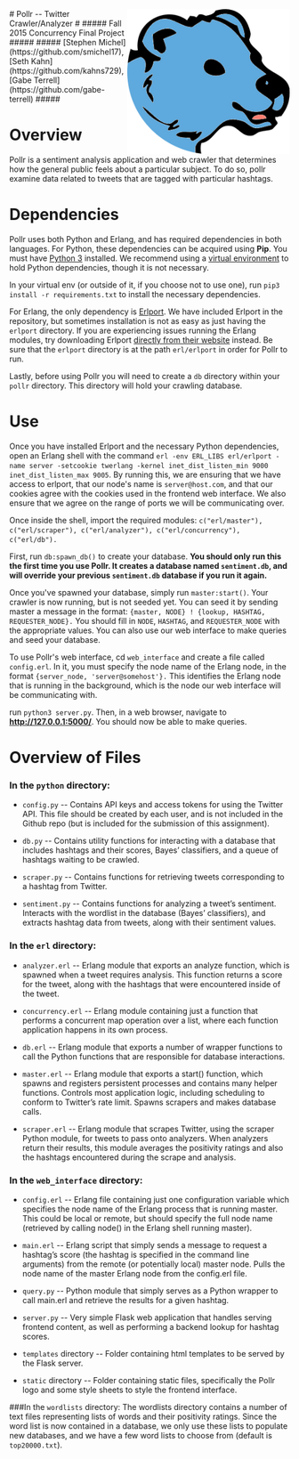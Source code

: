 <img align="right" height="260" src="web_interface/static/pollr_head.png">
# Pollr -- Twitter Crawler/Analyzer #
##### Fall 2015 Concurrency Final Project #####
##### [Stephen Michel](https://github.com/smichel17), [Seth Kahn](https://github.com/kahns729), [Gabe Terrell](https://github.com/gabe-terrell) #####

# Overview
Pollr is a sentiment analysis application and web crawler that determines how the general public feels about a particular subject. To do so, pollr examine data related to tweets that are tagged with particular hashtags.

# Dependencies
Pollr uses both Python and Erlang, and has required dependencies in both languages. For Python, these dependencies can be acquired using __Pip__. You must have [Python 3](https://www.python.org/download/releases/3.0/) installed. We recommend using a [virtual environment](https://virtualenv.readthedocs.org/en/latest/) to hold Python dependencies, though it is not necessary.

In your virtual env (or outside of it, if you choose not to use one), run
`pip3 install -r requirements.txt`
to install the necessary dependencies.

For Erlang, the only dependency is [Erlport](http://erlport.org/). We have included Erlport in the repository, but sometimes installation is not as easy as just having the `erlport` directory. If you are experiencing issues running the Erlang modules, try downloading Erlport [directly from their website](http://erlport.org/downloads/) instead. Be sure that the `erlport` directory is at the path `erl/erlport` in order for Pollr to run.

Lastly, before using Pollr you will need to create a `db` directory within your `pollr` directory. This directory will hold your crawling database.

# Use
Once you have installed Erlport and the necessary Python dependencies, open an Erlang shell with the command `erl -env ERL_LIBS erl/erlport -name server -setcookie twerlang -kernel inet_dist_listen_min 9000 inet_dist_listen_max 9005`. By running this, we are ensuring that we have access to erlport, that our node's name is `server@host.com`, and that our cookies agree with the cookies used in the frontend web interface. We also ensure that we agree on the range of ports we will be communicating over.

Once inside the shell, import the required modules:
`c("erl/master"), c("erl/scraper"), c("erl/analyzer"), c("erl/concurrency"), c("erl/db").`

First, run `db:spawn_db()` to create your database. **You should only run this the first time you use Pollr. It creates a database named `sentiment.db`, and will override your previous `sentiment.db` database if you run it again.**

Once you've spawned your database, simply run `master:start()`. Your crawler is now running, but is not seeded yet. You can seed it by sending master a message in the format:
`{master, NODE} ! {lookup, HASHTAG, REQUESTER_NODE}.`
You should fill in `NODE`, `HASHTAG`, and `REQUESTER_NODE` with the appropriate values. You can also use our web interface to make queries and seed your database.

To use Pollr's web interface, cd `web_interface` and create a file called `config.erl`. In it, you must specify the node name of the Erlang node, in the format `{server_node, 'server@somehost'}.` This identifies the Erlang node that is running in the background, which is the node our web interface will be communicating with.

run `python3 server.py`. Then, in a web browser, navigate to __http://127.0.0.1:5000/__. You should now be able to make queries.

# Overview of Files
### In the `python` directory:
* `config.py` -- Contains API keys and access tokens for using the Twitter API. This file should be created by each user, and is not included in the Github repo (but is included for the submission of this assignment).
		
* `db.py` -- Contains utility functions for interacting with a database that includes hashtags and their scores, Bayes’ classifiers, and a queue of hashtags waiting to be crawled.

* `scraper.py` -- Contains functions for retrieving tweets corresponding to a hashtag from Twitter.

* `sentiment.py` -- Contains functions for analyzing a tweet’s sentiment. Interacts with the wordlist in the database (Bayes’ classifiers), and extracts hashtag data from tweets, along with their sentiment values.

### In the `erl` directory:
* `analyzer.erl` -- Erlang module that exports an analyze function, which is spawned when a tweet requires analysis. This function returns a score for the tweet, along with the hashtags that were encountered inside of the tweet.

* `concurrency.erl` -- Erlang module containing just a function that performs a concurrent map operation over a list, where each function application happens in its own process.
		
* `db.erl` -- Erlang module that exports a number of wrapper functions to call the Python functions that are responsible for database interactions.

* `master.erl` -- Erlang module that exports a start() function, which spawns and registers persistent processes and contains many helper functions. Controls most application logic, including scheduling to conform to Twitter’s rate limit. Spawns scrapers and makes database calls.

* `scraper.erl` -- Erlang module that scrapes Twitter, using the scraper Python module, for tweets to pass onto analyzers. When analyzers return their results, this module averages the positivity ratings and also the hashtags encountered during the scrape and analysis.

### In the `web_interface` directory:
* `config.erl` -- Erlang file containing just one configuration variable which specifies the node name of the Erlang process that is running master. This could be local or remote, but should specify the full node name (retrieved by calling node() in the Erlang shell running master).
		
* `main.erl` -- Erlang script that simply sends a message to request a hashtag’s score (the hashtag is specified in the command line arguments) from the remote (or potentially local) master node. Pulls the node name of the master Erlang node from the config.erl file.

* `query.py` -- Python module that simply serves as a Python wrapper to call main.erl and retrieve the results for a given hashtag.
	
* `server.py` -- Very simple Flask web application that handles serving frontend content, as well as performing a backend lookup for hashtag scores.

* `templates` directory -- Folder containing html templates to be served by the Flask server.

* `static` directory -- Folder containing static files, specifically the Pollr logo and some style sheets to style the frontend interface.

###In the `wordlists` directory:
The wordlists directory contains a number of text files representing lists of words and their positivity ratings. Since the word list is now contained in a database, we only use these lists to populate new databases, and we have a few word lists to choose from (default is `top20000.txt`).

